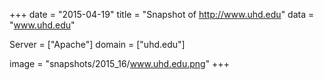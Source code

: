 
+++
date = "2015-04-19"
title = "Snapshot of http://www.uhd.edu"
data = "www.uhd.edu"

Server = ["Apache"]
domain = ["uhd.edu"]

  image = "snapshots/2015_16/www.uhd.edu.png"
+++
#
